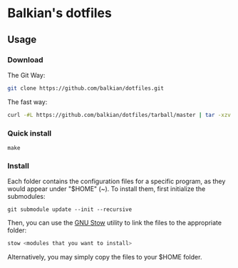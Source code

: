 # Balkian's dotfiles

## Usage

### Download
The Git Way:
```bash
git clone https://github.com/balkian/dotfiles.git
```
The fast way:
```bash
curl -#L https://github.com/balkian/dotfiles/tarball/master | tar -xzv --strip-components 1 --exclude={README.md}
```
### Quick install

```
make
```
### Install
Each folder contains the configuration files for a specific program, as they would appear under "$HOME" (~).
To install them, first initialize the submodules:

```
git submodule update --init --recursive
```

Then, you can use the [GNU Stow](https://www.gnu.org/software/stow/) utility to link the files to the appropriate folder:
```bash
stow <modules that you want to install>
```

Alternatively, you may simply copy the files to your $HOME folder.
